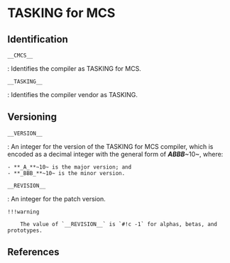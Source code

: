 # TASKING for MCS

## Identification

`__CMCS__`

:   Identifies the compiler as TASKING for MCS.

`__TASKING__`

:   Identifies the compiler vendor as TASKING.

## Versioning

`__VERSION__`

:   An integer for the version of the TASKING for MCS compiler, which is encoded as a decimal integer with the general form of **_ABBB_**~10~, where:

    - **_A_**~10~ is the major version; and
    - **_BBB_**~10~ is the minor version.

`__REVISION__`

:   An integer for the patch version.

    !!!warning

        The value of `__REVISION__` is `#!c -1` for alphas, betas, and prototypes.

## References
